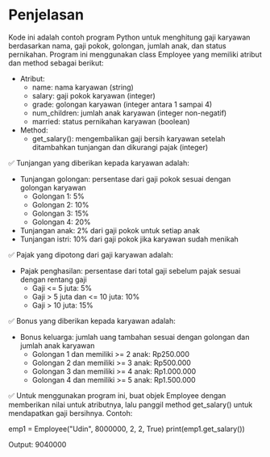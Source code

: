 # Penjelasan 
Kode ini adalah contoh program Python untuk menghitung gaji karyawan berdasarkan nama, gaji pokok, golongan, jumlah anak, dan status pernikahan. Program ini menggunakan class Employee yang memiliki atribut dan method sebagai berikut:

- Atribut:
  - name: nama karyawan (string)
  - salary: gaji pokok karyawan (integer)
  - grade: golongan karyawan (integer antara 1 sampai 4)
  - num_children: jumlah anak karyawan (integer non-negatif)
  - married: status pernikahan karyawan (boolean)
- Method:
  - get_salary(): mengembalikan gaji bersih karyawan setelah ditambahkan tunjangan dan dikurangi pajak (integer)

✅ Tunjangan yang diberikan kepada karyawan adalah:

- Tunjangan golongan: persentase dari gaji pokok sesuai dengan golongan karyawan
  - Golongan 1: 5%
  - Golongan 2: 10%
  - Golongan 3: 15%
  - Golongan 4: 20%
- Tunjangan anak: 2% dari gaji pokok untuk setiap anak
- Tunjangan istri: 10% dari gaji pokok jika karyawan sudah menikah

✅ Pajak yang dipotong dari gaji karyawan adalah:

- Pajak penghasilan: persentase dari total gaji sebelum pajak sesuai dengan rentang gaji
  - Gaji <= 5 juta: 5%
  - Gaji > 5 juta dan <= 10 juta: 10%
  - Gaji > 10 juta: 15%

✅ Bonus yang diberikan kepada karyawan adalah:

- Bonus keluarga: jumlah uang tambahan sesuai dengan golongan dan jumlah anak karyawan
  - Golongan 1 dan memiliki >= 2 anak: Rp250.000
  - Golongan 2 dan memiliki >= 3 anak: Rp500.000
  - Golongan 3 dan memiliki >= 4 anak: Rp1.000.000
  - Golongan 4 dan memiliki >= 5 anak: Rp1.500.000

✅ Untuk menggunakan program ini, buat objek Employee dengan memberikan nilai untuk atributnya, lalu panggil method get_salary() untuk mendapatkan gaji bersihnya. Contoh:

emp1 = Employee("Udin", 8000000, 2, 2, True)
print(emp1.get_salary())

Output:
9040000
